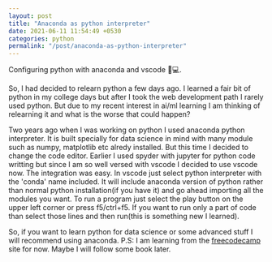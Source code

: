 ```yaml
---
layout: post
title: "Anaconda as python interpreter"
date: 2021-06-11 11:54:49 +0530
categories: python
permalink: "/post/anaconda-as-python-interpreter"
---
```


Configuring python with anaconda and vscode 🐍💻.

So, I had decided to relearn python a few days ago. I learned a fair bit of python in my college days but after I took the web development path I rarely used python. But due to my recent interest in ai/ml learning I am thinking of relearning it and what is the worse that could happen?

Two years ago when I was working on python I used anaconda python interpreter. It is built specially for data science in mind with many module such as numpy, matplotlib etc alredy installed. But this time I decided to change the code editor. Earlier I used spyder with jupyter for python code writting but since I am so well versed with vscode I decided to use vscode now. The integration was easy. In vscode just select python interpreter with the 'conda' name included. It will include anaconda version of python rather than normal python installation(if you have it) and go ahead importing all the modules you want. To run a program just select the play button on the upper left corner or press f5/ctrl+f5. If you want to run only a part of code than select those lines and then run(this is something new I learned).

So, if you want to learn python for data science or some advanced stuff I will recommend using anaconda. P.S: I am learning from the [freecodecamp](www.freecodecamp.org) site for now. Maybe I will follow some book later.
